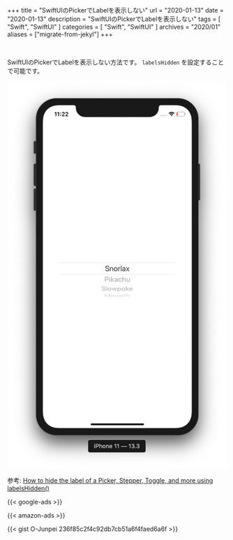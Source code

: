 +++
title =  "SwiftUIのPickerでLabelを表示しない"
url = "2020-01-13"
date = "2020-01-13"
description = "SwiftUIのPickerでLabelを表示しない"
tags = [
    "Swift", "SwiftUI"
]
categories = [
    "Swift", "SwiftUI"
]
archives = "2020/01"
aliases = ["migrate-from-jekyl"]
+++

<br>

SwiftUIのPickerでLabelを表示しない方法です。
`labelsHidden` を設定することで可能です。

![Picker Sample](1.png)

参考: [How to hide the label of a Picker, Stepper, Toggle, and more using labelsHidden()](https://www.hackingwithswift.com/quick-start/swiftui/how-to-hide-the-label-of-a-picker-stepper-toggle-and-more-using-labelshidden)

<!-- Google Ads -->
{{< google-ads >}}

<!-- Amazon Ads -->
{{< amazon-ads >}}

{{< gist O-Junpei 236f85c2f4c92db7cb51a6f4faed6a6f >}}
